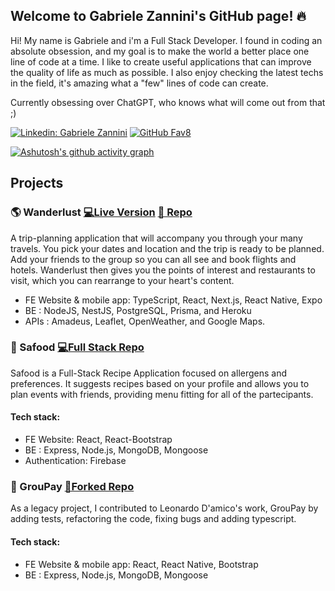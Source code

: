 ## Welcome to Gabriele Zannini's GitHub page! 🔥

Hi! My name is Gabriele and i'm a Full Stack Developer. I found in coding an absolute obsession, and my goal is to make the world a better place one line of code at a time. I like to create useful applications that can improve the quality of life as much as possible. I also enjoy checking the latest techs in the field, it's amazing what a "few" lines of code can create.

Currently obsessing over ChatGPT, who knows what will come out from that ;)

[![Linkedin: Gabriele Zannini](https://img.shields.io/badge/-Gabriele_Zannini-blue?style=flat-square&logo=Linkedin&logoColor=white&link=https://www.linkedin.com/in/gabriele-zannini/)](https://www.linkedin.com/in/gabriele-zannini/)
[![GitHub Fav8](https://img.shields.io/github/followers/CosmicZanna?label=follow&style=social)](https://github.com/CosmicZanna)

[![Ashutosh's github activity graph](https://activity-graph.herokuapp.com/graph?username=CosmicZanna&bg_color=ffffff&color=000000&line=00ff2a&point=403d3d&area=true&hide_border=true)](https://github.com/ashutosh00710/github-readme-activity-graph)

## Projects

### 🌎 Wanderlust  [💻Live Version](https://wanderlust-web.netlify.app/) [📄 Repo](https://github.com/CosmicZanna/Wanderlust)
A trip-planning application that will accompany you through your many travels. You pick your dates and location and the trip is ready to be planned. Add your friends to the group so you can all see and book flights and hotels. Wanderlust then gives you the points of interest and restaurants to visit, which you can rearrange to your heart's content.

- FE Website & mobile app: TypeScript, React, Next.js, React Native, Expo
- BE : NodeJS, NestJS, PostgreSQL, Prisma, and Heroku
- APIs : Amadeus, Leaflet, OpenWeather, and Google Maps.

### 🍴 Safood  [💻Full Stack Repo ](https://github.com/CosmicZanna/safood)
Safood is a Full-Stack Recipe Application focused on allergens and preferences. It suggests recipes based on your profile and allows you to plan events with friends, providing menu fitting for all of the partecipants.

#### Tech stack:
- FE Website: React, React-Bootstrap
- BE : Express, Node.js, MongoDB, Mongoose
- Authentication: Firebase

### 💸 GrouPay  [🍴Forked Repo ](https://github.com/CosmicZanna/groupay) 
As a legacy project, I contributed to Leonardo D'amico's work, GrouPay by adding tests, refactoring the code, fixing bugs and adding typescript. 

#### Tech stack:
- FE Website & mobile app: React, React Native, Bootstrap
- BE : Express, Node.js, MongoDB, Mongoose

<!--
**CosmicZanna/CosmicZanna** is a ✨ _special_ ✨ repository because its `README.md` (this file) appears on your GitHub profile.

Here are some ideas to get you started:

- 🔭 I’m currently working on ...
- 🌱 I’m currently learning ...
- 👯 I’m looking to collaborate on ...
- 🤔 I’m looking for help with ...
- 💬 Ask me about ...
- 📫 How to reach me: ...
- 😄 Pronouns: ...
- ⚡ Fun fact: ...
-->
